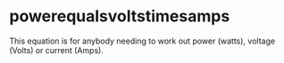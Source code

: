 # powerequalsvoltstimesamps
This equation is for anybody needing to work out power (watts), voltage (Volts) or current (Amps).
